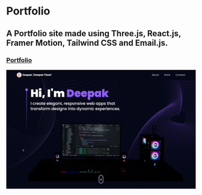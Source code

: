 # Portfolio

## A Portfolio site made using Three.js, React.js, Framer Motion, Tailwind CSS and Email.js.

### [Portfolio](https://deepak-tiwari.netlify.app/)

![Img](./portfolio.png)
